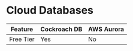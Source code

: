 # Cloud Databases

|Feature|Cockroach DB|AWS Aurora|
|-------|------------|----------|
| Free Tier | Yes    |No        |
